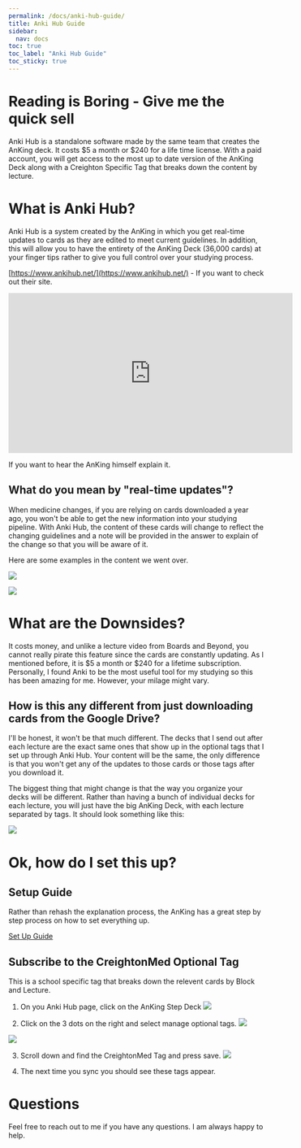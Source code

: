 ```yaml
---
permalink: /docs/anki-hub-guide/
title: Anki Hub Guide
sidebar:
  nav: docs
toc: true
toc_label: "Anki Hub Guide"
toc_sticky: true
---
```

# Reading is Boring - Give me the quick sell
Anki Hub is a standalone software made by the same team that creates the AnKing deck. It costs $5 a month or $240 for a life time license. With a paid account, you will get access to the most up to date version of the AnKing Deck along with a Creighton Specific Tag that breaks down the content by lecture. 

# What is Anki Hub?
Anki Hub is a system created by the AnKing in which you get real-time updates to cards as they are edited to meet current guidelines. In addition, this will allow you to have the entirety of the AnKing Deck (36,000 cards) at your finger tips rather to give you full control over your studying process. 

[https://www.ankihub.net/](https://www.ankihub.net/) - If you want to check out their site.

<iframe width="560" height="315" src="https://www.youtube.com/embed/dih2D1dwqkw?si=lyRD5e5l8rR4NZL3" title="YouTube video player" frameborder="0" allow="accelerometer; autoplay; clipboard-write; encrypted-media; gyroscope; picture-in-picture; web-share" allowfullscreen></iframe>

If you want to hear the AnKing himself explain it. 

## What do you mean by "real-time updates"?
When medicine changes, if you are relying on cards downloaded a year ago, you won't be able to get the new information into your studying pipeline. With Anki Hub, the content of these cards will change to reflect the changing guidelines and a note will be provided in the answer to explain of the change so that you will be aware of it. 

Here are some examples in the content we went over. 

![](https://github.com/ravishankarmadhu/ravishankarmadhu.github.io/blob/master/_Media/Anki/Anki%20Hub%20Edit%201.png?raw=true)

![](https://github.com/ravishankarmadhu/ravishankarmadhu.github.io/blob/master/_Media/Anki/Anki%20Hub%20Edit%202.png?raw=true)

# What are the Downsides?
It costs money, and unlike a lecture video from Boards and Beyond, you cannot really pirate this feature since the cards are constantly updating. As I mentioned before, it is $5 a month or $240 for a lifetime subscription. Personally, I found Anki to be the most useful tool for my studying so this has been amazing for me. However, your milage might vary. 

## How is this any different from just downloading cards from the Google Drive?
I'll be honest, it won't be that much different. The decks that I send out after each lecture are the exact same ones that show up in the optional tags that I set up through Anki Hub. Your content will be the same, the only difference is that you won't get any of the updates to those cards or those tags after you download it. 

The biggest thing that might change is that the way you organize your decks will be different. Rather than having a bunch of individual decks for each lecture, you will just have the big AnKing Deck, with each lecture separated by tags. It should look something like this:

![](https://github.com/ravishankarmadhu/ravishankarmadhu.github.io/blob/master/_Media/Anki/SeperatedByTags.png?raw=true)

# Ok, how do I set this up?

## Setup Guide
Rather than rehash the explanation process, the AnKing has a great step by step process on how to set everything up. 

[Set Up Guide](https://ankingmed.notion.site/AnKing-Overhaul-Deck-for-Step-1-2-3-Wiki-0a460db360574949899a0745f1fedc5b#0470e2ae1b0f43fab2501464917a5f74)

## Subscribe to the CreightonMed Optional Tag
This is a school specific tag that breaks down the relevent cards by Block and Lecture.

1. On you Anki Hub page, click on the AnKing Step Deck
![](https://github.com/ravishankarmadhu/ravishankarmadhu.github.io/blob/master/_Media/Anki/ClickOnDeck.png?raw=true)

2. Click on the 3 dots on the right and select manage optional tags. 
![](https://github.com/ravishankarmadhu/ravishankarmadhu.github.io/blob/master/_Media/Anki/3dots.png?raw=true)

![](https://github.com/ravishankarmadhu/ravishankarmadhu.github.io/blob/master/_Media/Anki/manageoptionaltags.png?raw=true)

3. Scroll down and find the CreightonMed Tag and press save. 
![](https://github.com/ravishankarmadhu/ravishankarmadhu.github.io/blob/master/_Media/Anki/CreightonMed.png?raw=true)

4. The next time you sync you should see these tags appear. 

# Questions
Feel free to reach out to me if you have any questions. I am always happy to help. 
